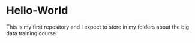 # Hello-World
This is my first repository and I expect to store in my folders about the big data training course 
